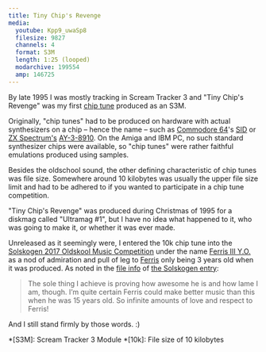 ```yaml
---
title: Tiny Chip's Revenge
media:
  youtube: Kpp9_uwaSp8
  filesize: 9827
  channels: 4
  format: S3M
  length: 1:25 (looped)
  modarchive: 199554
  amp: 146725
---
```


By late 1995 I was mostly tracking in Scream Tracker 3 and "Tiny Chip's Revenge"
was my first [chip tune][chip] produced as an S3M.

Originally, "chip tunes" had to be produced on hardware with actual synthesizers
on a chip – hence the name – such as [Commodore 64][c64]'s [SID] or [ZX
Spectrum's][zx] [AY-3-8910]. On the Amiga and IBM PC, no such standard
synthesizer chips were available, so "chip tunes" were rather faithful
emulations produced using samples.

Besides the oldschool sound, the other defining characteristic of chip tunes was
file size. Somewhere around 10 kilobytes was usually the upper file size limit
and had to be adhered to if you wanted to participate in a chip tune
competition.

"Tiny Chip's Revenge" was produced during Christmas of 1995 for a diskmag called
"Ultramag #1", but I have no idea what happened to it, who was going to make it,
or whether it was ever made.

Unreleased as it seemingly were, I entered the 10k chip tune into the [Solskogen
2017 Oldskool Music Competition][compo] under the name [Ferris III Y.O.][entry]
as a nod of admiration and pull of leg to [Ferris] only being 3 years old when
it was produced. As noted in the [file info][info] of [the Solskogen
entry][entry]:

> The sole thing I achieve is proving how awesome he is and how lame I am,
> though. I’m quite certain Ferris could make better music than this when he was
> 15 years old. So infinite amounts of love and respect to Ferris!

And I still stand firmly by those words. :)

*[S3M]: Scream Tracker 3 Module
*[10k]: File size of 10 kilobytes

[ay-3-8910]: https://en.wikipedia.org/wiki/General_Instrument_AY-3-8910
[c64]: https://en.wikipedia.org/wiki/Commodore_64
[chip]: https://en.wikipedia.org/wiki/Chiptune
[compo]: https://demozoo.org/parties/3172/#competition_13406
[entry]: https://demozoo.org/music/174672/
[ferris]: https://iamferris.com/
[info]: https://demozoo.org/productions/174672/info/2773/
[sid]: https://en.wikipedia.org/wiki/MOS_Technology_6581
[zx]: https://en.wikipedia.org/wiki/ZX_Spectrum
